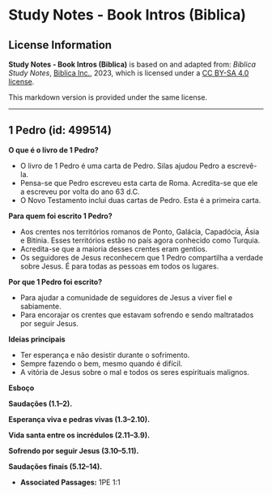 # Study Notes - Book Intros (Biblica)

## License Information

**Study Notes - Book Intros (Biblica)** is based on and adapted from: _Biblica Study Notes_, [Biblica Inc.](https://www.biblica.com/), 2023, which is licensed under a [CC BY-SA 4.0 license](https://creativecommons.org/licenses/by-sa/4.0/legalcode.en).

This markdown version is provided under the same license.



--------------------------------

## 1 Pedro (id: 499514)

**O que é o livro de 1 Pedro?**

* O livro de 1 Pedro é uma carta de Pedro. Silas ajudou Pedro a escrevê\-la.
* Pensa\-se que Pedro escreveu esta carta de Roma. Acredita\-se que ele a escreveu por volta do ano 63 d.C.
* O Novo Testamento inclui duas cartas de Pedro. Esta é a primeira carta.

**Para quem foi escrito 1 Pedro?**

* Aos crentes nos territórios romanos de Ponto, Galácia, Capadócia, Ásia e Bitínia. Esses territórios estão no país agora conhecido como Turquia.
* Acredita\-se que a maioria desses crentes eram gentios.
* Os seguidores de Jesus reconhecem que 1 Pedro compartilha a verdade sobre Jesus. É para todas as pessoas em todos os lugares.

**Por que 1 Pedro foi escrito?**

* Para ajudar a comunidade de seguidores de Jesus a viver fiel e sabiamente.
* Para encorajar os crentes que estavam sofrendo e sendo maltratados por seguir Jesus.

**Ideias principais**

* Ter esperança e não desistir durante o sofrimento.
* Sempre fazendo o bem, mesmo quando é difícil.
* A vitória de Jesus sobre o mal e todos os seres espirituais malignos.

**Esboço**

**Saudações (1\.1–2\).**

**Esperança viva e pedras vivas (1\.3–2\.10\).**

**Vida santa entre os incrédulos (2\.11–3\.9\).**

**Sofrendo por seguir Jesus (3\.10–5\.11\).**

**Saudações finais (5\.12–14\).**

* **Associated Passages:** 1PE 1:1

